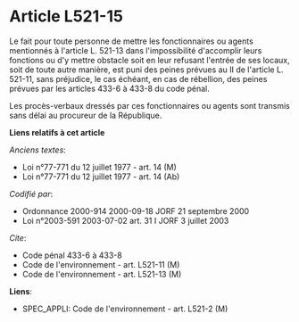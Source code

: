 # Article L521-15

Le fait pour toute personne de mettre les fonctionnaires ou agents mentionnés à l'article L. 521-13 dans l'impossibilité
d'accomplir leurs fonctions ou d'y mettre obstacle soit en leur refusant l'entrée de ses locaux, soit de toute autre manière,
est puni des peines prévues au II de l'article L. 521-11, sans préjudice, le cas échéant, en cas de rébellion, des peines
prévues par les articles 433-6 à 433-8 du code pénal.

Les procès-verbaux dressés par ces fonctionnaires ou agents sont transmis sans délai au procureur de la République.

**Liens relatifs à cet article**

_Anciens textes_:

  - Loi n°77-771 du 12 juillet 1977 - art. 14 (M)
  - Loi n°77-771 du 12 juillet 1977 - art. 14 (Ab)

_Codifié par_:

  - Ordonnance 2000-914 2000-09-18 JORF 21 septembre 2000
  - Loi n°2003-591 2003-07-02 art. 31 I JORF 3 juillet 2003

_Cite_:

  - Code pénal 433-6 à 433-8
  - Code de l'environnement - art. L521-11 (M)
  - Code de l'environnement - art. L521-13 (M)

**Liens**:

  - SPEC_APPLI: Code de l'environnement - art. L521-2 (M)
